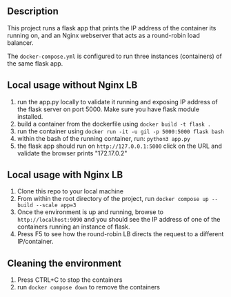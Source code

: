 ## Description
This project runs a flask app that prints the IP address of the container its running on, and an Nginx webserver that acts as a round-robin load balancer.

The `docker-compose.yml` is configured to run three instances (containers) of the same flask app.

## Local usage without Nginx LB
1. run the app.py locally to validate it running and exposing IP address of the flask server on port 5000. Make sure you have flask module installed.
2. build a container from the dockerfile using `docker build -t flask .` 
3. run the container using `docker run -it -u gil -p 5000:5000 flask bash`
4. within the bash of the running container, run: `python3 app.py`
5. the flask app should run on `http://127.0.0.1:5000` click on the URL and validate the browser prints "172.17.0.2"

## Local usage with Nginx LB
1. Clone this repo to your local machine
2. From within the root directory of the project, run `docker compose up --build --scale app=3`
3. Once the environment is up and running, browse to `http://localhost:9090` and you should see the IP address of one of the containers running an instance of flask.
4. Press F5 to see how the round-robin LB directs the request to a different IP/container.

## Cleaning the environment
1. Press CTRL+C to stop the containers
2. run `docker compose down` to remove the containers


